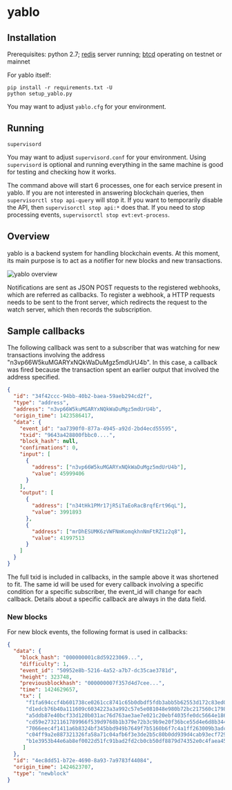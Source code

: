 # yablo

## Installation

Prerequisites: python 2.7; [redis](http://redis.io/) server running; [btcd](https://github.com/btcsuite/btcd) operating on testnet or mainnet

For yablo itself:

```
pip install -r requirements.txt -U
python setup_yablo.py
```

You may want to adjust `yablo.cfg` for your environment.


## Running

```
supervisord
```

You may want to adjust `supervisord.conf` for your environment. Using `supervisord` is optional and running everything in the same machine is good for testing and checking how it works.

The command above will start 6 processes, one for each service present in yablo. If you are not interested in answering blockchain queries, then `supervisorctl stop api-query` will stop it. If you want to temporarily disable the API, then `supervisorctl stop api:*` does that. If you need to stop processing events, `supervisorctl stop evt:evt-process`.


## Overview

yablo is a backend system for handling blockchain events. At this moment, its main purpose is to act as a notifier for new blocks and new transactions.

![yablo overview](http://i.imgur.com/KrE1POD.png)

Notifications are sent as JSON POST requests to the registered webhooks, which are referred as callbacks. To register a webhook, a HTTP requests needs to be sent to the front server, which redirects the request to the watch server, which then records the subscription.


## Sample callbacks

The following callback was sent to a subscriber that was watching for new transactions involving the address "n3vp66W5kuMGARYxNQkWaDuMgz5mdUrU4b". In this case, a callback was fired because the transaction spent an earlier output that involved the address specified.

```json
{
  "id": "34f42ccc-94bb-40b2-baea-59aeb294cd2f",
  "type": "address",
  "address": "n3vp66W5kuMGARYxNQkWaDuMgz5mdUrU4b",
  "origin_time": 1423586417,
  "data": {
    "event_id": "aa7390f0-877a-4945-a92d-2bd4ecd55595",
    "txid": "9643a428800fbbc0....",
    "block_hash": null,
    "confirmations": 0,
    "input": [
      {
        "address": ["n3vp66W5kuMGARYxNQkWaDuMgz5mdUrU4b"],
        "value": 45999406
      }
    ],
    "output": [
      {
        "address": ["n34tHk1PMr17jR5iTaEoRacBrqfErt96qL"],
        "value": 3991893
      },
      {
        "address": ["mrDhESUMK6zVWFNmKomqkhnNmFtRZ1z2q8"],
        "value": 41997513
      }
    ]
  }
}
```

The full txid is included in callbacks, in the sample above it was shortened to fit. The same id will be used for every callback involving a specific condition for a specific subscriber, the event_id will change for each callback. Details about a specific callback are always in the data field.

### New blocks

For new block events, the following format is used in callbacks:

```json
{
  "data": {
    "block_hash": "000000001c8d59223069...",
    "difficulty": 1,
    "event_id": "50952e8b-5216-4a52-a7b7-dc35cae3781d",
    "height": 323748,
    "previousblockhash": "000000007f357d4d7cee...",
    "time": 1424629657,
    "tx": [
      "f1fa694ccf4b601738ce0261cc8741c65b0dbdf5fdb3abb5b62553d172c83ed0",
      "d1edcb76b40a111609c6034223a3a992c57e5e081048e980b72bc217560c1798",
      "a5ddb87e40bcf33d120b031ac76d763ae3ae7e021c20ebf4035fe0dc5664e186",
      "cd59e27321161789966f539d9768b1b379e72b3c9b9e20f36bce55d4e6d8b344",
      "7066eec4f1411a6b8324bf345bbd949b7649f7b5160b6f7c4a1ff263009b3adc",
      "c04ff9a2e887321326fa58a71c04afb6f3e3de2b5c80b0dd939d4cab93ecf729",
      "b1e3953b44e6ab8ef0022d51fc91bad2fd2cb0cb50df8879d74352e0c4faea45"
     ]
  },
  "id": "4ec8dd51-b72e-4690-8a93-7a9783f44084",
  "origin_time": 1424623707,
  "type": "newblock"
}
```
